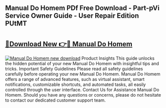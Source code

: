 ## Manual Do Homem PDf Free Download - Part-pVi Service Owner Guide - User Repair Edition PUtMT

# <h2><a href="http://cf17604.oget.top/?id=Manual+Do+Homem">🔗Download New 👉🔴 Manual Do Homem</a></h2>

[![Manual Do Homem new download](https://i.imgur.com/5g1atiW.png)](http://cf17604.oget.top/?id=Manual+Do+Homem)
Product Insights This guide unlocks the hidden potential of your new Manual Do Homem with insightful tips and tricks. Important Safety Guidelines Please read all safety guidelines carefully before operating your new Manual Do Homem. Manual Do Homem offers a range of advanced features, such as virtual assistant, smart notifications, customizable shortcuts, and automated tasks, all easily controlled through the user interface. Contact Us for Assistance Manual Do Homem. Should you have any questions or concerns, please do not hesitate to contact our dedicated customer support team.

